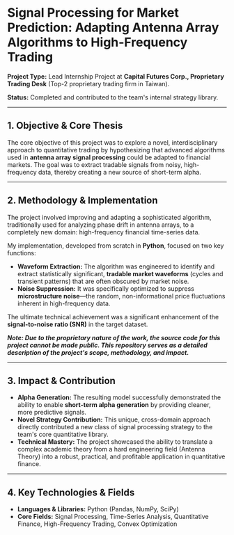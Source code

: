 # Signal Processing for Market Prediction: Adapting Antenna Array Algorithms to High-Frequency Trading

**Project Type:** Lead Internship Project at **Capital Futures Corp., Proprietary Trading Desk** (Top-2 proprietary trading firm in Taiwan).

**Status:** Completed and contributed to the team's internal strategy library.

---

## 1. Objective & Core Thesis

The core objective of this project was to explore a novel, interdisciplinary approach to quantitative trading by hypothesizing that advanced algorithms used in **antenna array signal processing** could be adapted to financial markets. The goal was to extract tradable signals from noisy, high-frequency data, thereby creating a new source of short-term alpha.

---

## 2. Methodology & Implementation

The project involved improving and adapting a sophisticated algorithm, traditionally used for analyzing phase drift in antenna arrays, to a completely new domain: high-frequency financial time-series data.

My implementation, developed from scratch in **Python**, focused on two key functions:

* **Waveform Extraction:** The algorithm was engineered to identify and extract statistically significant, **tradable market waveforms** (cycles and transient patterns) that are often obscured by market noise.
* **Noise Suppression:** It was specifically optimized to suppress **microstructure noise**—the random, non-informational price fluctuations inherent in high-frequency data.

The ultimate technical achievement was a significant enhancement of the **signal-to-noise ratio (SNR)** in the target dataset.

***Note: Due to the proprietary nature of the work, the source code for this project cannot be made public. This repository serves as a detailed description of the project's scope, methodology, and impact.***

---

## 3. Impact & Contribution

* **Alpha Generation:** The resulting model successfully demonstrated the ability to enable **short-term alpha generation** by providing cleaner, more predictive signals.
* **Novel Strategy Contribution:** This unique, cross-domain approach directly contributed a new class of signal processing strategy to the team's core quantitative library.
* **Technical Mastery:** The project showcased the ability to translate a complex academic theory from a hard engineering field (Antenna Theory) into a robust, practical, and profitable application in quantitative finance.

---

## 4. Key Technologies & Fields

* **Languages & Libraries:** Python (Pandas, NumPy, SciPy)
* **Core Fields:** Signal Processing, Time-Series Analysis, Quantitative Finance, High-Frequency Trading, Convex Optimization

